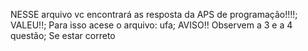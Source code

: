 NESSE arquivo vc encontrará as resposta da APS de programação!!!!;
VALEU!!;
Para isso acese o arquivo: ufa;
AVISO!! 
Observem a 3 e a 4 questão; Se estar correto 
